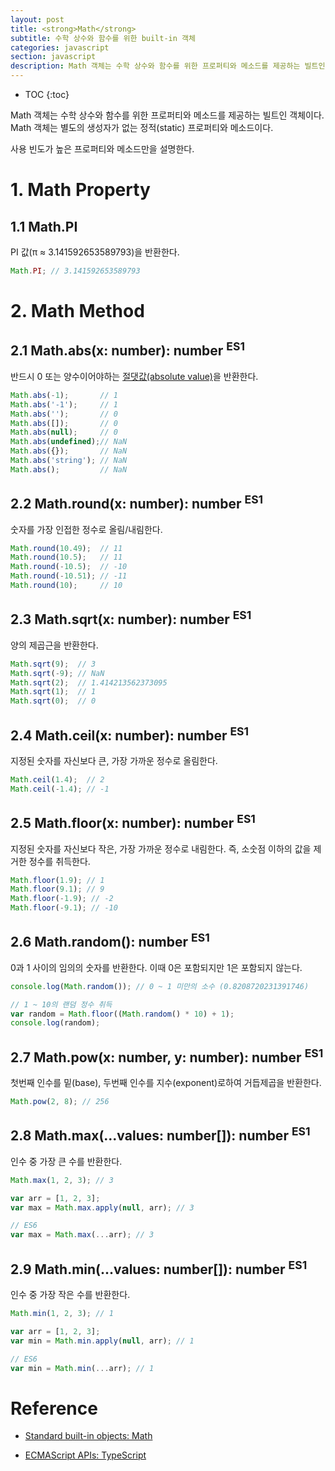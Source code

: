 ```yaml
---
layout: post
title: <strong>Math</strong>
subtitle: 수학 상수와 함수를 위한 built-in 객체
categories: javascript
section: javascript
description: Math 객체는 수학 상수와 함수를 위한 프로퍼티와 메소드를 제공하는 빌트인 객체이다. 생성자가 없으며 모든 프로퍼티와 메소드는 Math 객체의 별도 생성없이 프로퍼티과 메소드를 사용할 수 있다.
---
```


* TOC
{:toc}

Math 객체는 수학 상수와 함수를 위한 프로퍼티와 메소드를 제공하는 빌트인 객체이다. Math 객체는 별도의 생성자가 없는 정적(static) 프로퍼티와 메소드이다.

사용 빈도가 높은 프로퍼티와 메소드만을 설명한다.

# 1. Math Property

## 1.1 Math.PI

PI 값(π ≈ 3.141592653589793)을 반환한다.

```javascript
Math.PI; // 3.141592653589793
```

# 2. Math Method

## 2.1 Math.abs(x: number): number <sup>ES1</sup>

반드시 0 또는 양수이어야하는 [절댓값(absolute value)](https://ko.wikipedia.org/wiki/절댓값)을 반환한다.

```javascript
Math.abs(-1);       // 1
Math.abs('-1');     // 1
Math.abs('');       // 0
Math.abs([]);       // 0
Math.abs(null);     // 0
Math.abs(undefined);// NaN
Math.abs({});       // NaN
Math.abs('string'); // NaN
Math.abs();         // NaN
```

## 2.2 Math.round(x: number): number <sup>ES1</sup>

숫자를 가장 인접한 정수로 올림/내림한다.

```javascript
Math.round(10.49);  // 11
Math.round(10.5);   // 11
Math.round(-10.5);  // -10
Math.round(-10.51); // -11
Math.round(10);     // 10
```

## 2.3 Math.sqrt(x: number): number <sup>ES1</sup>

양의 제곱근을 반환한다.

```javascript
Math.sqrt(9);  // 3
Math.sqrt(-9); // NaN
Math.sqrt(2);  // 1.414213562373095
Math.sqrt(1);  // 1
Math.sqrt(0);  // 0
```

## 2.4 Math.ceil(x: number): number <sup>ES1</sup>

지정된 숫자를 자신보다 큰, 가장 가까운 정수로 올림한다.

```javascript
Math.ceil(1.4);  // 2
Math.ceil(-1.4); // -1
```

## 2.5 Math.floor(x: number): number <sup>ES1</sup>

지정된 숫자를 자신보다 작은, 가장 가까운 정수로 내림한다. 즉, 소숫점 이하의 값을 제거한 정수를 취득한다.

```javascript
Math.floor(1.9); // 1
Math.floor(9.1); // 9
Math.floor(-1.9); // -2
Math.floor(-9.1); // -10
```

## 2.6 Math.random(): number <sup>ES1</sup>

0과 1 사이의 임의의 숫자를 반환한다. 이때 0은 포함되지만 1은 포함되지 않는다.

```javascript
console.log(Math.random()); // 0 ~ 1 미만의 소수 (0.8208720231391746)

// 1 ~ 10의 랜덤 정수 취득
var random = Math.floor((Math.random() * 10) + 1);
console.log(random);
```

## 2.7 Math.pow(x: number, y: number): number <sup>ES1</sup>

첫번째 인수를 밑(base), 두번째 인수를 지수(exponent)로하여 거듭제곱을 반환한다.

```javascript
Math.pow(2, 8); // 256
```

## 2.8 Math.max(...values: number[]): number <sup>ES1</sup>

인수 중 가장 큰 수를 반환한다.

```javascript
Math.max(1, 2, 3); // 3

var arr = [1, 2, 3];
var max = Math.max.apply(null, arr); // 3

// ES6
var max = Math.max(...arr); // 3
```

## 2.9 Math.min(...values: number[]): number <sup>ES1</sup>

인수 중 가장 작은 수를 반환한다.

```javascript
Math.min(1, 2, 3); // 1

var arr = [1, 2, 3];
var min = Math.min.apply(null, arr); // 1

// ES6
var min = Math.min(...arr); // 1
```

# Reference

* [Standard built-in objects: Math](https://developer.mozilla.org/en-US/docs/Web/JavaScript/Reference/Global_Objects/Math)

* [ECMAScript APIs: TypeScript](https://github.com/Microsoft/TypeScript/blob/master/lib/lib.es6.d.ts)
